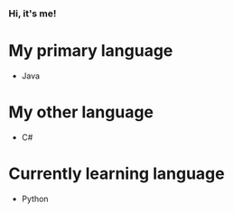 ### Hi, it's me!

# My primary language
- Java
# My other language
- C#
# Currently learning language
- Python
